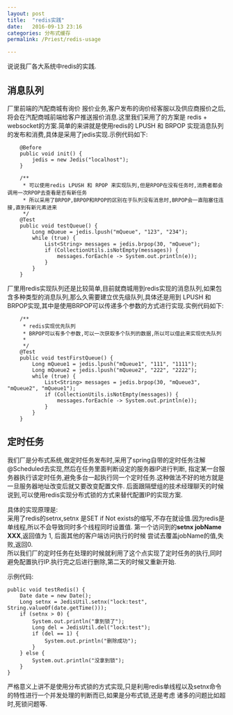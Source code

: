 ```yaml
---
layout: post  
title:  "redis实践"  
date:   2016-09-13 23:16  
categories: 分布式缓存  
permalink: /Priest/redis-usage 

---
```


说说我厂各大系统中redis的实践.  

## 消息队列  

厂里前端的汽配商城有询价 报价业务,客户发布的询价经客服以及供应商报价之后,将会在汽配商城前端给客户推送报价消息.这里我们采用了的方案是
redis + websocket的方案.简单的来讲就是使用redis的 LPUSH 和 BRPOP 实现消息队列的发布和消费,具体是采用了jedis实现.示例代码如下:

```
    @Before
    public void init() {
        jedis = new Jedis("localhost");
    }

    /**
     * 可以使用redis LPUSH 和 RPOP 来实现队列,但是RPOP在没有任务时,消费者都会调用一次RPOP去查看是否有新任务
     * 所以采用了BRPOP,BRPOP和RPOP的区别在于队列没有消息时,BRPOP会一直阻塞住连接,直到有新元素进来
     */
    @Test
    public void testQueue() {
        Long mQueue = jedis.lpush("mQueue", "123", "234");
        while (true) {
            List<String> messages = jedis.brpop(30, "mQueue");
            if (CollectionUtils.isNotEmpty(messages)) {
                messages.forEach(e -> System.out.println(e));
            }
        }
    }
```
厂里用redis实现队列还是比较简单,目前就商城用到redis实现的消息队列,如果包含多种类型的消息队列,那么久需要建立优先级队列,具体还是用到
LPUSH 和 BRPOP实现,其中是使用BRPOP可以传递多个参数的方式进行实现.实例代码如下:  

```
    /**
     * redis实现优先队列
     * BRPOP可以有多个参数,可以一次获取多个队列的数据,所以可以借此来实现优先队列
     *
     */
    @Test
    public void testFirstQueue() {
        Long mQueue1 = jedis.lpush("mQueue1", "111", "1111");
        Long mQueue2 = jedis.lpush("mQueue2", "222", "2222");
        while (true) {
            List<String> messages = jedis.brpop(30, "mQueue3", "mQueue2", "mQueue1");
            if (CollectionUtils.isNotEmpty(messages)) {
                messages.forEach(e -> System.out.println(e));
            }
        }
    }
```

## 定时任务    

我们厂是分布式系统,做定时任务发布时,采用了spring自带的定时任务注解@Scheduled去实现,然后在任务里面判断设定的服务器IP进行判断,
指定某一台服务器执行该定时任务,避免多台一起执行同一个定时任务.这种做法不好的地方就是一旦服务器地址改变后就又要改变配置文件.
后面跟隔壁组的技术经理聊天的时候说到,可以使用redis实现分布式锁的方式来替代配置IP的实现方案.   

具体的实现原理是:  
采用了redis的setnx,setnx 是SET if Not exists的缩写,不存在就设值.因为redis是单线程,所以不会导致同时多个线程同时设置值.
第一个访问到的**setnx jobName XXX**,返回值为 1, 后面其他的客户端访问执行的时候 尝试去覆盖jobName的值,失败,返回0.  
所以我们厂的定时任务在处理的时候就利用了这个点实现了定时任务的执行,同时避免配置执行IP.执行完之后进行删除,第二天的时候又重新开始.

示例代码:  

```
public void testRedis() {
    Date date = new Date();
    Long setnx = JedisUtil.setnx("lock:test", String.valueOf(date.getTime()));
    if (setnx > 0) {
        System.out.println("拿到锁了");
        Long del = JedisUtil.del("lock:test");
        if (del == 1) {
            System.out.println("删除成功");
        }
    } else {
        System.out.println("没拿到锁");
    }
}
```

严格意义上讲不是使用分布式锁的方式实现,只是利用redis单线程以及setnx命令的特性进行一个并发处理的判断而已,如果是分布式锁,还是考虑
诸多的问题比如超时,死锁问题等.  



